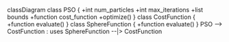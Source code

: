classDiagram
    class PSO {
        +int num_particles
        +int max_iterations
        +list bounds
        +function cost_function
        +optimize()
    }
    class CostFunction {
        +function evaluate()
    }
    class SphereFunction {
        +function evaluate()
    }
    PSO --> CostFunction : uses
    SphereFunction --|> CostFunction